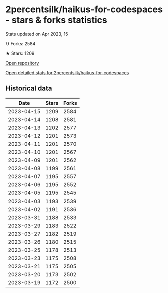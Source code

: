 # 2percentsilk/haikus-for-codespaces - stars & forks statistics

Stats updated on Apr 2023, 15

☋ Forks: 2584

★ Stars: 1209

[Open repository](https://github.com/2percentsilk/haikus-for-codespaces)

[Open detailed stats for 2percentsilk/haikus-for-codespaces](https://reviewgithub.com/rep/2percentsilk/haikus-for-codespaces)

## Historical data
| Date | Stars | Forks |
|------|-------|-------|
| 2023-04-15 | 1209 | 2584 | 
| 2023-04-14 | 1208 | 2581 | 
| 2023-04-13 | 1202 | 2577 | 
| 2023-04-12 | 1201 | 2573 | 
| 2023-04-11 | 1201 | 2570 | 
| 2023-04-10 | 1201 | 2567 | 
| 2023-04-09 | 1201 | 2562 | 
| 2023-04-08 | 1199 | 2561 | 
| 2023-04-07 | 1195 | 2557 | 
| 2023-04-06 | 1195 | 2552 | 
| 2023-04-05 | 1195 | 2545 | 
| 2023-04-03 | 1193 | 2539 | 
| 2023-04-02 | 1191 | 2536 | 
| 2023-03-31 | 1188 | 2533 | 
| 2023-03-29 | 1183 | 2522 | 
| 2023-03-27 | 1182 | 2519 | 
| 2023-03-26 | 1180 | 2515 | 
| 2023-03-25 | 1178 | 2513 | 
| 2023-03-23 | 1175 | 2508 | 
| 2023-03-21 | 1175 | 2505 | 
| 2023-03-20 | 1173 | 2502 | 
| 2023-03-19 | 1172 | 2500 | 

